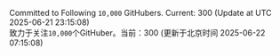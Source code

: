 Committed to Following `10,000` GitHubers. Current: <!-- FOLLOWING_COUNT -->300<!-- FOLLOWING_COUNT --> (Update at UTC <!-- LAST_UPDATED -->2025-06-21 23:15:08<!-- LAST_UPDATED -->)<br>
致力于关注`10,000`个GitHuber。当前：<!-- FOLLOWING_COUNT -->300<!-- FOLLOWING_COUNT --> (更新于北京时间 <!-- LAST_UPDATED_CST -->2025-06-22 07:15:08<!-- LAST_UPDATED_CST -->)
